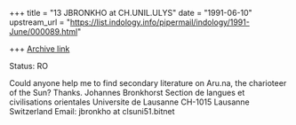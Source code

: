 +++
title = "13 JBRONKHO at CH.UNIL.ULYS"
date = "1991-06-10"
upstream_url = "https://list.indology.info/pipermail/indology/1991-June/000089.html"

+++
[Archive link](https://list.indology.info/pipermail/indology/1991-June/000089.html)

Status: RO

Could anyone help me to find secondary literature on Aru.na, the
charioteer of the Sun? Thanks.
Johannes Bronkhorst
Section de langues et civilisations orientales
Universite de Lausanne
CH-1015 Lausanne
Switzerland
Email: jbronkho at clsuni51.bitnet




